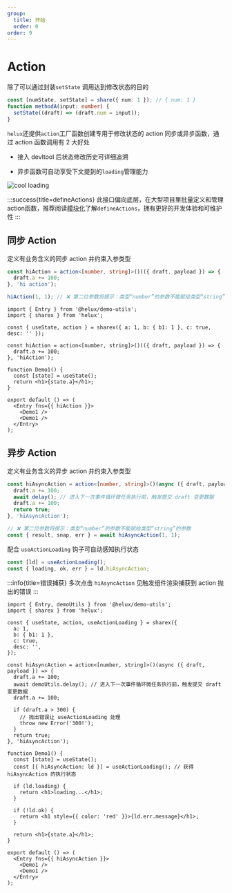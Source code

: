 ```yaml
---
group:
  title: 开始
  order: 0
order: 9
---
```


# Action

除了可以通过封装`setState` 调用达到修改状态的目的

```ts
const [numState, setState] = share({ num: 1 }); // { num: 1 }
function methodA(input: number) {
  setState((draft) => (draft.num = input));
}
```

`helux`还提供`action`工厂函数创建专用于修改状态的 action 同步或异步函数，通过 action 函数调用有 2 大好处

- 接入 devltool 后状态修改历史可详细追溯

- 异步函数可自动享受下文提到的`loading`管理能力

![cool loading](https://tnfe.gtimg.com/image/iu3p7105vx_1699699924785.gif)

:::success{title=defineActions}
此接口偏向底层，在大型项目里批量定义和管理action函数，推荐阅读[模块化](/guide/modular)了解`defineActions`，拥有更好的开发体验和可维护性
:::

## 同步 Action

定义有业务含义的同步 action 并约束入参类型

```ts
const hiAction = action<[number, string]>()(({ draft, payload }) => {
  draft.a += 100;
}, 'hi action');

hiAction(1, 1); // ❌ 第二位参数将提示：类型“number”的参数不能赋给类型“string”的参数
```

```tsx
import { Entry } from '@helux/demo-utils';
import { sharex } from 'helux';

const { useState, action } = sharex({ a: 1, b: { b1: 1 }, c: true, desc: '' });

const hiAction = action<[number, string]>()(({ draft, payload }) => {
  draft.a += 100;
}, 'hiAction');

function Demo1() {
  const [state] = useState();
  return <h1>{state.a}</h1>;
}

export default () => (
  <Entry fns={{ hiAction }}>
    <Demo1 />
    <Demo1 />
  </Entry>
);
```

## 异步 Action

定义有业务含义的异步 action 并约束入参类型

```ts
const hiAsyncAction = action<[number, string]>()(async ({ draft, payload }) => {
  draft.a += 100;
  await delay(); // 进入下一次事件循环微任务执行前，触发提交 draft 变更数据
  draft.a += 100;
  return true;
}, 'hiAsyncAction');

// ❌ 第二位参数将提示：类型“number”的参数不能赋给类型“string”的参数
const { result, snap, err } = await hiAsyncAction(1, 1);
```

配合 `useActionLoading` 钩子可自动感知执行状态

```ts
const [ld] = useActionLoading();
const { loading, ok, err } = ld.hiAsyncAction;
```

:::info{title=错误捕获}
多次点击 `hiAsyncAction` 见触发组件渲染捕获到 action 抛出的错误
:::

```tsx
import { Entry, demoUtils } from '@helux/demo-utils';
import { sharex } from 'helux';

const { useState, action, useActionLoading } = sharex({
  a: 1,
  b: { b1: 1 },
  c: true,
  desc: '',
});

const hiAsyncAction = action<[number, string]>()(async ({ draft, payload }) => {
  draft.a += 100;
  await demoUtils.delay(); // 进入下一次事件循环微任务执行前，触发提交 draft 变更数据
  draft.a += 100;

  if (draft.a > 300) {
    // 抛出错误让 useActionLoading 处理
    throw new Error('300!');
  }
  return true;
}, 'hiAsyncAction');

function Demo1() {
  const [state] = useState();
  const [{ hiAsyncAction: ld }] = useActionLoading(); // 获得 hiAsyncAction 的执行状态

  if (ld.loading) {
    return <h1>loading...</h1>;
  }

  if (!ld.ok) {
    return <h1 style={{ color: 'red' }}>{ld.err.message}</h1>;
  }

  return <h1>{state.a}</h1>;
}

export default () => (
  <Entry fns={{ hiAsyncAction }}>
    <Demo1 />
    <Demo1 />
  </Entry>
);
```
